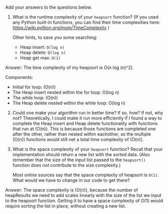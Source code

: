 Add your answers to the questions below.

1. What is the runtime complexity of your `heapsort` function? (If you used any
   Python built-in functions, you can find their time complexities here:
   https://wiki.python.org/moin/TimeComplexity )

   Other hints, to save you some searching:

   * Heap insert: `O(log n)`
   * Heap delete: `O(log n)`
   * Heap get max: `O(1)`

Answer: 
The time complexity of my heapsort is O(n log (n)^2). 

Components: 

* Initial for loop: (O(n)) 
* The Heap insert nested within the for loop: O(log n)
* The while loop: (O(n))
* The Heap delete nested within the while loop: O(log n)

2. Could one make your algorithm run in better time? If so, how? If not, why
   not?
Theoretically, I could make it run more efficiently if I found a way to complete the Heap insert and Heap delete functionality with functions that run at (O(n)). This is because those functions are completed one after the other, rather than nested within eachother, so the multiple (O(n)) functions would still net a total time complexity of (O(n)).


3. What is the space complexity of your `heapsort` function? Recall that your
   implementation should return a new list with the sorted data. (Also remember
   that the size of the input list passed to the `heapsort()` function does
   _not_ contribute to the size complexity.)

   Most online sources say that the space complexity of heapsort is `O(1)`. What
   would we have to change in our code to get there?


  Answer: The space complexity is (O(n)), because the number of heapResults we need to add scales linearly with the size of the list we input to the heapsort function. Getting it to have a space complexity of O(1) would require sorting the list in place, without creating a new list.